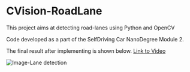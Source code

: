 # CVision-RoadLane
This project aims at detecting road-lanes using Python and OpenCV

Code developed as a part of the SelfDriving Car NanoDegree Module 2. 

The final result after implementing is shown below. [Link to Video](https://www.youtube.com/watch?v=7Hx7mQV6f-c)

![Image-Lane detection](https://github.com/rohit517/CVision-RoadLane/blob/master/Screenshot%20(16).png)
